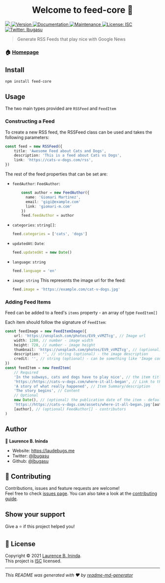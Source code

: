 <h1 align="center">Welcome to feed-core 👋</h1>
<p>
  <a href="https://github.com/lbugasu/feed-core/actions/workflows/release.yml">
    <img src="https://github.com/lbugasu/feed-core/actions/workflows/release.yml/badge.svg"/>
  </a>
  <a href="https://www.npmjs.com/package/feed-core" target="_blank">
    <img alt="Version" src="https://img.shields.io/npm/v/feed-core.svg">
  </a>
  <a href="https://github.com/lbugasu/feed-core#readme" target="_blank">
    <img alt="Documentation" src="https://img.shields.io/badge/documentation-yes-brightgreen.svg" />
  </a>
  <a href="https://github.com/lbugasu/feed-core/graphs/commit-activity" target="_blank">
    <img alt="Maintenance" src="https://img.shields.io/badge/Maintained%3F-yes-green.svg" />
  </a>
  <a href="https://github.com/lbugasu/feed-core/blob/master/LICENSE" target="_blank">
    <img alt="License: ISC" src="https://img.shields.io/github/license/lbugasu/feed-core" />
  </a>
  <a href="https://twitter.com/lbugasu" target="_blank">
    <img alt="Twitter: lbugasu" src="https://img.shields.io/twitter/follow/lbugasu.svg?style=social" />
  </a>
</p>

> Generate RSS Feeds that play nice with Google News

### 🏠 [Homepage](https://github.com/lbugasu/feed-core#readme)

## Install

```sh
npm install feed-core
```

## Usage

The two main types provided are `RSSFeed` and `FeedItem`

### Constructing a Feed

To create a new RSS feed, the RSSFeed class can be used and takes
the following parameters:

```typescript
const feed = new RSSFeed({
    title: 'Awesome Feed about Cats and Dogs',
    description: 'This is a feed about Cats vs Dogs',
    link: 'https://cats-v-dogs.com/rss',
})
```

The rest of the feed properties that can be set are:

-   `feedAuthor`: `FeedAuthor`:
    ```typescript
        const author = new FeedAuthor({
          name: 'Giomari Martinez',
          email: 'gigi@example.com'
          link: 'giomari-m.com'
        })
        feed.feedAuthor = author
    ```
-   `categories`: `string[]`:
    ```typescript
    feed.categories = ['cats', 'dogs']
    ```
-   `updatedAt`: `Date`:
    ```typescript
    feed.updatedAt = new Date()
    ```
-   `language`: `string`
    ```typescript
    feed.language = 'en'
    ```
-   `image`: `string`
    This represents the image url for the feed:
    ```typescript
    feed.image = 'https://example.com/cat-v-dogs.jpg'
    ```

### Adding Feed Items

Feed can be added to a feed's `items` property - an array of type `FeedItem[]`
<br/>

Each item should follow the signature of `FeedItem`:

```typescript
const feedImage = new FeedItemImage({
    url: 'https://unsplash.com/photos/EV9_vVMZTcg', // Image url
    width: 1280, // number - image width
    height: 720, // number - image height
    thumbnail: 'https://unsplash.com/photos/EV9_vVMZTcg', // (optional)image thumbnail url (optional)
    description: '', // string (optional) - the image description
    credit: '', // string (optional) - can be something like 'Image couretesy of Unsplash'
})
const feedItem = new FeedItem(
    // Required
    'In the subways, cats and dogs have to play nice', // the item title
    'https://https://cats-v-dogs.com/where-it-all-began', // Link to the item
    'A story of what really happened', // Item Summary/description
    'The story begins', // Content
    // Optional
    new Date(), // (optional) the publication date of the item - defaults to new Date()
    'https://https://cats-v-dogs.com/assets/where-it-all-began.jpg'[author], // (optional) FeedAuthor[] - authors
    [author], // (optional) FeedAuthor[] - contributors
)
```

## Author

👤 **Laurence B. Ininda**

-   Website: https://laudebugs.me
-   Twitter: [@lbugasu](https://twitter.com/lbugasu)
-   Github: [@lbugasu](https://github.com/lbugasu)

## 🤝 Contributing

Contributions, issues and feature requests are welcome!<br />Feel free to check [issues page](https://github.com/lbugasu/feed-core/issues). You can also take a look at the [contributing guide](https://github.com/lbugasu/feed-core/blob/master/CONTRIBUTING.md).

## Show your support

Give a ⭐️ if this project helped you!

## 📝 License

Copyright © 2021 [Laurence B. Ininda](https://github.com/lbugasu).<br />
This project is [ISC](https://github.com/lbugasu/feed-core/blob/master/LICENSE) licensed.

---

_This README was generated with ❤️ by [readme-md-generator](https://github.com/kefranabg/readme-md-generator)_
